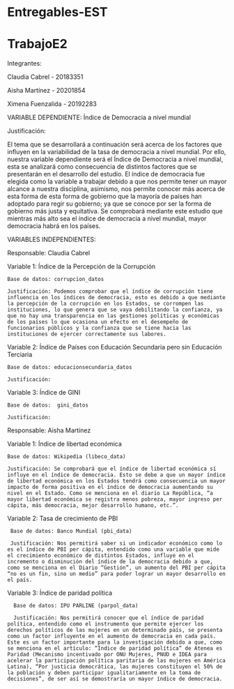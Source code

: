 # Entregables-EST
# TrabajoE2

Integrantes:

Claudia Cabrel	   - 20183351

Aisha Martínez   	 - 20201854

Ximena Fuenzalida	 - 20192283


VARIABLE DEPENDIENTE:
Índice de Democracia a nivel mundial

Justificación:

El tema que se desarrollará a continuación será acerca de los factores que influyen en la variabilidad de la tasa de democracia a nivel mundial. Por ello, nuestra variable dependiente será el Índice de Democracia a nivel mundial, esta se analizará como consecuencia de distintos factores que se presentarán en el desarrollo del estudio. El índice de democracia fue elegida como la variable a trabajar debido a que nos permite tener un mayor alcance a nuestra disciplina, asimismo, nos permite conocer más acerca de esta forma de esta forma de gobierno que la mayoría de países han adoptado para regir su gobierno; ya que se conoce por ser la forma de gobierno más justa y equitativa. Se comprobará mediante este estudio que mientras más alto sea el índice de democracia a nivel mundial, mayor democracia habrá en los países.


VARIABLES INDEPENDIENTES:



Responsable: Claudia Cabrel

  Variable 1: Índice de la Percepción de la Corrupción
    
    Base de datos: corrupcion_datos
    
    Justificación: Podemos comprobar que el índice de corrupción tiene influencia en los índices de democracia, esto es debido a que mediante la percepción de la corrupción en los Estados, se corrompen las instituciones, lo que genera que se vaya debilitando la confianza, ya que no hay una transparencia en las gestiones políticas y económicas de los países lo que ocasiona un efecto en el desempeño de funcionarios públicos y la confianza que se tiene hacia las instituciones de ejercer correctamente sus labores.

  Variable 2: Índice de Países con Educación Secundaria pero sin Educación Terciaria
    
    Base de datos: educacionsecundaria_datos
    
    Justificación:
    
  Variable 3: Índice de GINI
    
    Base de datos:  gini_datos
    
    Justificación:
    
    
    
Responsable: Aisha Martínez

  Variable 1: Índice de libertad económica
    
    Base de datos: Wikipedia (libeco_data)
    
    Justificación: Se comprobará que el índice de libertad económica sí influye en el índice de democracia. Esto se debe a que un mayor índice de libertad económica en los Estados tendrá como consecuencia un mayor impacto de forma positiva en el índice de democracia aumentando su nivel en el Estado. Como se menciona en el diario La República, “a mayor libertad económica se registra menos pobreza, mayor ingreso per cápita, más democracia, mejor desarrollo humano, etc.”.
    
   Variable 2: Tasa de crecimiento de PBI
     
     Base de datos: Banco Mundial (pbi_data)
     
     Justificación: Nos permitirá saber si un indicador económico como lo es el índice de PBI per cápita, entendido como una variable que mide el crecimiento económico de distintos Estados, influye en el incremento o disminución del índice de la democracia debido a que, como se menciona en el Diario “Gestión”, un aumento del PBI per cápita “no es un fin, sino un medio” para poder lograr un mayor desarrollo en el país.


   Variable 3: Índice de paridad política
     
      Base de datos: IPU PARLINE (parpol_data)
      
      Justificación: Nos permitirá conocer que el índice de paridad política, entendido como el instrumento que permite ejercer los derechos políticos de las mujeres en un determinado país, se presenta como un factor influyente en el aumento de democracia en cada país. Este es un factor importante para la investigación debido a que, como se menciona en el artículo: “Índice de paridad política” de Atenea es Paridad (Mecanismo incentivado por ONU Mujeres, PNUD e IDEA para acelerar la participación política paritaria de las mujeres en América Latina), “Por justicia democrática, las mujeres constituyen el 50% de la población y deben participar igualitariamente en la toma de decisiones”, de ser así se demostraría un mayor índice de democracia.





